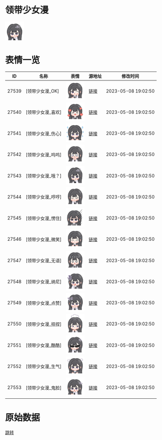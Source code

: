 # 领带少女漫

<img src="./cover.png" height="60" alt="cover" />

# 表情一览

|ID|名称|表情|源地址|修改时间|
|----|----|----|----|----|
|27539|[领带少女漫_OK]|<img src="./pic/027539_%5B领带少女漫_OK%5D.png" height="60" alt="OK"/>|[链接](https://i0.hdslb.com/bfs/garb/013b7a9c031d8510c5df1391bd113e8c7170e831.png)|2023-05-08 19:02:50|
|27540|[领带少女漫_喜欢]|<img src="./pic/027540_%5B领带少女漫_喜欢%5D.png" height="60" alt="喜欢"/>|[链接](https://i0.hdslb.com/bfs/garb/5e258c975ae601803689902567d865a3a9a9993c.png)|2023-05-08 19:02:50|
|27541|[领带少女漫_伤心]|<img src="./pic/027541_%5B领带少女漫_伤心%5D.png" height="60" alt="伤心"/>|[链接](https://i0.hdslb.com/bfs/garb/eb9584d1508fd347c964073ffac965f1c2e896ab.png)|2023-05-08 19:02:50|
|27542|[领带少女漫_呜呜]|<img src="./pic/027542_%5B领带少女漫_呜呜%5D.png" height="60" alt="呜呜"/>|[链接](https://i0.hdslb.com/bfs/garb/ee2a27d9570c9ba103160088bd30c9207ebc67b1.png)|2023-05-08 19:02:50|
|27543|[领带少女漫_哦？]|<img src="./pic/027543_%5B领带少女漫_哦？%5D.png" height="60" alt="哦？"/>|[链接](https://i0.hdslb.com/bfs/garb/e1cea0aaf4a2be63484fabce88eff6ca23c69036.png)|2023-05-08 19:02:50|
|27544|[领带少女漫_哼哼]|<img src="./pic/027544_%5B领带少女漫_哼哼%5D.png" height="60" alt="哼哼"/>|[链接](https://i0.hdslb.com/bfs/garb/ea25153364f2fac6626c2b7987588a03eeadda8f.png)|2023-05-08 19:02:50|
|27545|[领带少女漫_愣住]|<img src="./pic/027545_%5B领带少女漫_愣住%5D.png" height="60" alt="愣住"/>|[链接](https://i0.hdslb.com/bfs/garb/ecf60139ed2b2d204f58125975f8613f0091112f.png)|2023-05-08 19:02:50|
|27546|[领带少女漫_微笑]|<img src="./pic/027546_%5B领带少女漫_微笑%5D.png" height="60" alt="微笑"/>|[链接](https://i0.hdslb.com/bfs/garb/8e806386e8f9a993182a62f51642907946e61cb0.png)|2023-05-08 19:02:50|
|27547|[领带少女漫_无语]|<img src="./pic/027547_%5B领带少女漫_无语%5D.png" height="60" alt="无语"/>|[链接](https://i0.hdslb.com/bfs/garb/83ac6d14326ce8a00251be70866e03c80f603a1e.png)|2023-05-08 19:02:50|
|27548|[领带少女漫_纳尼]|<img src="./pic/027548_%5B领带少女漫_纳尼%5D.png" height="60" alt="纳尼"/>|[链接](https://i0.hdslb.com/bfs/garb/deacd64177140c3b5e980796b54de78a967fbd7f.png)|2023-05-08 19:02:50|
|27549|[领带少女漫_点赞]|<img src="./pic/027549_%5B领带少女漫_点赞%5D.png" height="60" alt="点赞"/>|[链接](https://i0.hdslb.com/bfs/garb/897d6a000a0ede6de7d9242fcc14ba47b0a508ea.png)|2023-05-08 19:02:50|
|27550|[领带少女漫_扭捏]|<img src="./pic/027550_%5B领带少女漫_扭捏%5D.png" height="60" alt="扭捏"/>|[链接](https://i0.hdslb.com/bfs/garb/d050aefce08791169cdfa9aebb61d97aa13e3bf4.png)|2023-05-08 19:02:50|
|27551|[领带少女漫_酷酷]|<img src="./pic/027551_%5B领带少女漫_酷酷%5D.png" height="60" alt="酷酷"/>|[链接](https://i0.hdslb.com/bfs/garb/c1216afa40a94f1fe7056e17585aba1072c9abd0.png)|2023-05-08 19:02:50|
|27552|[领带少女漫_生气]|<img src="./pic/027552_%5B领带少女漫_生气%5D.png" height="60" alt="生气"/>|[链接](https://i0.hdslb.com/bfs/garb/97849eb61fba650ce6b911d3511bfa160958a25f.png)|2023-05-08 19:02:50|
|27553|[领带少女漫_鬼脸]|<img src="./pic/027553_%5B领带少女漫_鬼脸%5D.png" height="60" alt="鬼脸"/>|[链接](https://i0.hdslb.com/bfs/garb/3049ac5474c8f54401c9c511832f46efab3a9d8a.png)|2023-05-08 19:02:50|

# 原始数据

[跳转](./raw.json)


